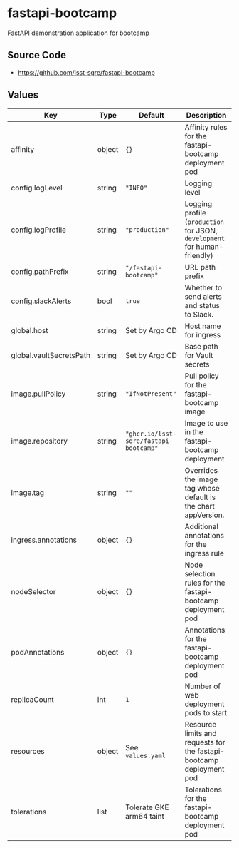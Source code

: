 # fastapi-bootcamp

FastAPI demonstration application for bootcamp

## Source Code

* <https://github.com/lsst-sqre/fastapi-bootcamp>

## Values

| Key | Type | Default | Description |
|-----|------|---------|-------------|
| affinity | object | `{}` | Affinity rules for the fastapi-bootcamp deployment pod |
| config.logLevel | string | `"INFO"` | Logging level |
| config.logProfile | string | `"production"` | Logging profile (`production` for JSON, `development` for human-friendly) |
| config.pathPrefix | string | `"/fastapi-bootcamp"` | URL path prefix |
| config.slackAlerts | bool | `true` | Whether to send alerts and status to Slack. |
| global.host | string | Set by Argo CD | Host name for ingress |
| global.vaultSecretsPath | string | Set by Argo CD | Base path for Vault secrets |
| image.pullPolicy | string | `"IfNotPresent"` | Pull policy for the fastapi-bootcamp image |
| image.repository | string | `"ghcr.io/lsst-sqre/fastapi-bootcamp"` | Image to use in the fastapi-bootcamp deployment |
| image.tag | string | `""` | Overrides the image tag whose default is the chart appVersion. |
| ingress.annotations | object | `{}` | Additional annotations for the ingress rule |
| nodeSelector | object | `{}` | Node selection rules for the fastapi-bootcamp deployment pod |
| podAnnotations | object | `{}` | Annotations for the fastapi-bootcamp deployment pod |
| replicaCount | int | `1` | Number of web deployment pods to start |
| resources | object | See `values.yaml` | Resource limits and requests for the fastapi-bootcamp deployment pod |
| tolerations | list | Tolerate GKE arm64 taint | Tolerations for the fastapi-bootcamp deployment pod |
